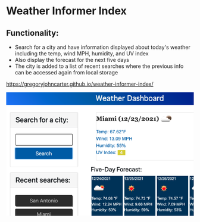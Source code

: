 # Weather Informer Index

## Functionality: 
- Search for a city and have information displayed about today's weather including the temp, wind MPH, humidity, and UV index
- Also display the forecast for the next five days
- The city is added to a list of recent searches where the previous info can be accessed again from local storage

https://gregoryjohncarter.github.io/weather-informer-index/

<img src="./assets/images/weather-screenshot.png"/>